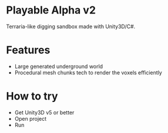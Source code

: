 # Playable Alpha v2

Terraria-like digging sandbox made with Unity3D/C#.

# Features

* Large generated underground world
* Procedural mesh chunks tech to render the voxels efficiently

# How to try

* Get Unity3D v5 or better
* Open project
* Run
